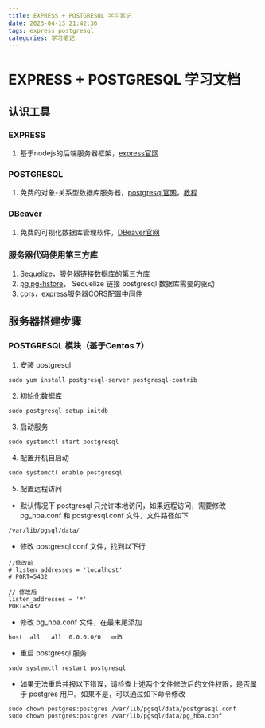 ```yaml
---
title: EXPRESS + POSTGRESQL 学习笔记
date: 2023-04-13 21:42:36
tags: express postgresql
categories: 学习笔记
---
```

# EXPRESS + POSTGRESQL 学习文档

## 认识工具

### EXPRESS

1. 基于nodejs的后端服务器框架，[express官网](http://expressjs.com/zh-cn/)

### POSTGRESQL

1. 免费的对象-关系型数据库服务器，[postgresql官网](https://www.postgresql.org/)，[教程](https://www.runoob.com/postgresql/postgresql-tutorial.html)

### DBeaver

1. 免费的可视化数据库管理软件，[DBeaver官网](https://dbeaver.io/)


### 服务器代码使用第三方库

1. [Sequelize](https://www.sequelize.cn/core-concepts/getting-started)，服务器链接数据库的第三方库
2. [pg pg-hstore](https://github.com/brianc/node-postgres)， Sequelize 链接 postgresql 数据库需要的驱动
3. [cors](https://github.com/expressjs/cors)，express服务器CORS配置中间件


## 服务器搭建步骤

### POSTGRESQL 模块（基于Centos 7）

1. 安装 postgresql 
```
sudo yum install postgresql-server postgresql-contrib
```

2. 初始化数据库
```
sudo postgresql-setup initdb
```

3. 启动服务
```
sudo systemctl start postgresql
```

4. 配置开机自启动
```
sudo systemctl enable postgresql
```

5. 配置远程访问
- 默认情况下 postgresql 只允许本地访问，如果远程访问，需要修改 pg_hba.conf 和 postgresql.conf 文件，文件路径如下
```
/var/lib/pgsql/data/
```
- 修改 postgresql.conf 文件，找到以下行
```
//修改前
# listen_addresses = 'localhost' 
# PORT=5432

// 修改后
listen_addresses = '*' 
PORT=5432
```
- 修改 pg_hba.conf 文件，在最末尾添加
```
host  all   all  0.0.0.0/0   md5
```
- 重启 postgresql 服务
```
sudo systemctl restart postgresql
```

- 如果无法重启并报以下错误，请检查上述两个文件修改后的文件权限，是否属于 postgres 用户。如果不是，可以通过如下命令修改
```
sudo chown postgres:postgres /var/lib/pgsql/data/postgresql.conf
sudo chown postgres:postgres /var/lib/pgsql/data/pg_hba.conf
```
